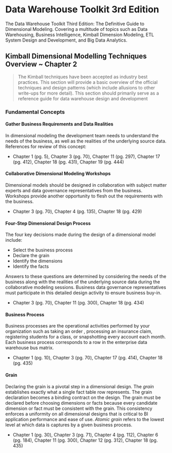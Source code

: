 # Data Warehouse Toolkit 3rd Edition 
The Data Warehouse Toolkit Third Edition: The Definitive Guide to Dimensional Modeling. Covering a multitude of topics such as Data Warehousing, Business Intelligence, Kimball Dimension Modeling, ETL System Design and Development, and Big Data Analytics. 

## Kimball Dimensional Modelling Techniques Overview ~ Chapter 2
> The Kimball techniques have been accepted as industry best practices. This section will provide a basic overview of the official techniques and design patterns (which include allusions to other write-ups for more detail). This section should primarily serve as a reference guide for data warehouse design and development 

### Fundamental Concepts 

#### Gather Business Requirements and Data Realities 
In dimensional modeling the development team needs to understand the needs of the business, as well as the realities of the underlying source data. References for review of this concept: 
* Chapter 1 (pg. 5), Chapter 3 (pg. 70), Chapter 11 (pg. 297), Chapter 17 (pg. 412), Chapter 18 (pg. 431), Chapter 19 (pg. 444)

#### Collaborative Dimensional Modeling Workshops 
Dimensional models should be designed in collaboration with subject matter experts and data governance representatives from the business. Workshops provide another opportunity to flesh out the requirements with the business. 
* Chapter 3 (pg. 70), Chapter 4 (pg. 135), Chapter 18 (pg. 429)

#### Four-Step Dimensional Design Process 
The four key decisions made during the design of a dimensional model include: 
* Select the business process 
* Declare the grain 
* Identify the dimensions 
* Identify the facts 

Answers to these questions are determined by considering the needs of the business along with the realities of the underlying source data during the collaborative modeling sessions. Business data governance representatives must participate in this detailed design activity to ensure business buy-in. 
* Chapter 3 (pg. 70), Chapter 11 (pg. 300), Chapter 18 (pg. 434)

#### Business Process 
Business processes are the operational activities performed by your organization such as taking an order , processing an insurance claim, registering students for a class, or snapshotting every account each month. Each business process corresponds to a row in the enterprise data warehouse bus matrix. 
* Chapter 1 (pg. 10), Chapter 3 (pg. 70), Chapter 17 (pg. 414), Chapter 18 (pg. 435)

#### Grain 
Declaring the grain is a pivotal step in a dimensional design. The _grain_ establishes exactly what a single fact table row represents. The grain declaration becomes a binding contract on the design. The grain must be declared before choosing dimensions or facts because every candidate dimension or fact must be consistent with the grain. This consistency enforces a uniformity on all dimensional designs that is critical to BI application performance and ease of use. _Atomic grain_ refers to the lowest level at which data is captures by a given business process. 
* Chapter 1 (pg. 30), Chapter 3 (pg. 71), Chapter 4 (pg. 112), Chapter 6 (pg. 184), Chapter 11 (pg. 300), Chapter 12 (pg. 312), Chapter 18 (pg. 435)